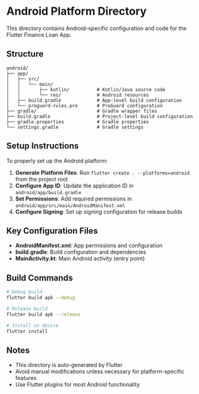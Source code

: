 # Android Platform Directory

This directory contains Android-specific configuration and code for the Flutter Finance Loan App.

## Structure

```
android/
├── app/
│   ├── src/
│   │   └── main/
│   │       ├── kotlin/          # Kotlin/Java source code
│   │       └── res/             # Android resources
│   ├── build.gradle             # App-level build configuration
│   └── proguard-rules.pro       # ProGuard configuration
├── gradle/                      # Gradle wrapper files
├── build.gradle                 # Project-level build configuration
├── gradle.properties            # Gradle properties
└── settings.gradle              # Gradle settings

```

## Setup Instructions

To properly set up the Android platform:

1. **Generate Platform Files**: Run `flutter create . --platforms=android` from the project root
2. **Configure App ID**: Update the application ID in `android/app/build.gradle`
3. **Set Permissions**: Add required permissions in `android/app/src/main/AndroidManifest.xml`
4. **Configure Signing**: Set up signing configuration for release builds

## Key Configuration Files

- **AndroidManifest.xml**: App permissions and configuration
- **build.gradle**: Build configuration and dependencies
- **MainActivity.kt**: Main Android activity (entry point)

## Build Commands

```bash
# Debug build
flutter build apk --debug

# Release build
flutter build apk --release

# Install on device
flutter install
```

## Notes

- This directory is auto-generated by Flutter
- Avoid manual modifications unless necessary for platform-specific features
- Use Flutter plugins for most Android functionality
